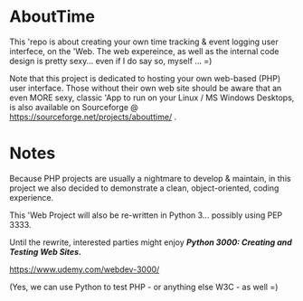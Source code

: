 # AboutTime
This 'repo is about creating your own time tracking &amp; event logging user interfece, on the 'Web. The web expereince, as well as the internal code design is pretty sexy... even if I do say so, myself ... =)

Note that this project is dedicated to hosting your own web-based (PHP) user interface. Those without their own web site should be aware that an even MORE sexy, classic 'App to run on your Linux / MS Windows Desktops, is also available on Sourceforge @ https://sourceforge.net/projects/abouttime/ .

# Notes
Because PHP projects are usually a nightmare to develop & maintain, in this project we also decided to demonstrate a clean, object-oriented, coding experience. 

This 'Web Project will also be re-written in Python 3... possibly using PEP 3333. 

Until the rewrite, interested parties might enjoy ***Python 3000: Creating and Testing Web Sites.***

https://www.udemy.com/webdev-3000/

(Yes, we can use Python to test PHP - or anything else W3C - as well =)


